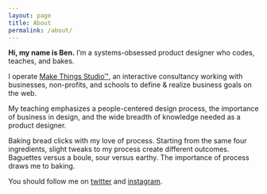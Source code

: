 ```yaml
---
layout: page
title: About
permalink: /about/
---
```


**Hi, my name is Ben.** I’m a systems-obsessed product designer who codes, teaches, and bakes.

I operate [Make Things Studio™](http://make-things.com), an interactive consultancy working with
businesses, non-profits, and schools to define & realize business
goals on the web.

My teaching emphasizes a people-centered design process, the importance of business in design, and the wide breadth of knowledge needed as a product designer.

Baking bread clicks with my love of process. Starting from the same four ingredients, slight tweaks to my process create different outcomes. Baguettes versus a boule, sour versus earthy. The importance of process draws me to baking.

You should follow me on [twitter](https://twitter.com/benkutil) and [instagram](https://instagram.com/benkutil).
